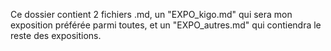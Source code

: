 Ce dossier contient 2 fichiers .md, un "EXPO_kigo.md" qui sera mon exposition préférée parmi toutes, et un "EXPO_autres.md" qui contiendra le reste des expositions.
